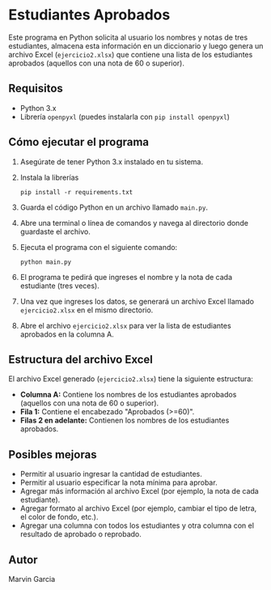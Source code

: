 # Estudiantes Aprobados

Este programa en Python solicita al usuario los nombres y notas de tres estudiantes, almacena esta información en un diccionario y luego genera un archivo Excel (`ejercicio2.xlsx`) que contiene una lista de los estudiantes aprobados (aquellos con una nota de 60 o superior).

## Requisitos

* Python 3.x
* Librería `openpyxl` (puedes instalarla con `pip install openpyxl`)

## Cómo ejecutar el programa

1.  Asegúrate de tener Python 3.x instalado en tu sistema.
2.  Instala la librerías

    ```
    pip install -r requirements.txt
    ```

3.  Guarda el código Python en un archivo llamado `main.py`.
4.  Abre una terminal o línea de comandos y navega al directorio donde guardaste el archivo.
5.  Ejecuta el programa con el siguiente comando:

    ```
    python main.py
    ```

6.  El programa te pedirá que ingreses el nombre y la nota de cada estudiante (tres veces).
7.  Una vez que ingreses los datos, se generará un archivo Excel llamado `ejercicio2.xlsx` en el mismo directorio.
8.  Abre el archivo `ejercicio2.xlsx` para ver la lista de estudiantes aprobados en la columna A.

## Estructura del archivo Excel

El archivo Excel generado (`ejercicio2.xlsx`) tiene la siguiente estructura:

* **Columna A:** Contiene los nombres de los estudiantes aprobados (aquellos con una nota de 60 o superior).
* **Fila 1:** Contiene el encabezado "Aprobados (>=60)".
* **Filas 2 en adelante:** Contienen los nombres de los estudiantes aprobados.

## Posibles mejoras

* Permitir al usuario ingresar la cantidad de estudiantes.
* Permitir al usuario especificar la nota mínima para aprobar.
* Agregar más información al archivo Excel (por ejemplo, la nota de cada estudiante).
* Agregar formato al archivo Excel (por ejemplo, cambiar el tipo de letra, el color de fondo, etc.).
* Agregar una columna con todos los estudiantes y otra columna con el resultado de aprobado o reprobado.

## Autor

Marvin Garcia
